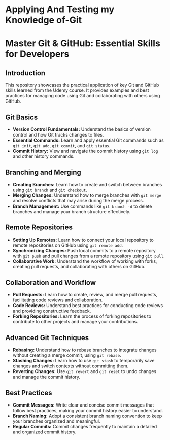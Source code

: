 # Applying And Testing my Knowledge of-Git
# Master Git & GitHub: Essential Skills for Developers



## Introduction

This repository showcases the practical application of key Git and GitHub skills learned from the Udemy course. It provides examples and best practices for managing code using Git and collaborating with others using GitHub.

## Git Basics

- **Version Control Fundamentals:** Understand the basics of version control and how Git tracks changes to files.
- **Essential Commands:** Learn and apply essential Git commands such as `git init`, `git add`, `git commit`, and `git status`.
- **Commit History:** View and navigate the commit history using `git log` and other history commands.

## Branching and Merging

- **Creating Branches:** Learn how to create and switch between branches using `git branch` and `git checkout`.
- **Merging Changes:** Understand how to merge branches with `git merge` and resolve conflicts that may arise during the merge process.
- **Branch Management:** Use commands like `git branch -d` to delete branches and manage your branch structure effectively.

## Remote Repositories

- **Setting Up Remotes:** Learn how to connect your local repository to remote repositories on GitHub using `git remote add`.
- **Synchronizing Changes:** Push local commits to a remote repository with `git push` and pull changes from a remote repository using `git pull`.
- **Collaborative Work:** Understand the workflow of working with forks, creating pull requests, and collaborating with others on GitHub.

## Collaboration and Workflow

- **Pull Requests:** Learn how to create, review, and merge pull requests, facilitating code reviews and collaboration.
- **Code Reviews:** Understand best practices for conducting code reviews and providing constructive feedback.
- **Forking Repositories:** Learn the process of forking repositories to contribute to other projects and manage your contributions.

## Advanced Git Techniques

- **Rebasing:** Understand how to rebase branches to integrate changes without creating a merge commit, using `git rebase`.
- **Stashing Changes:** Learn how to use `git stash` to temporarily save changes and switch contexts without committing them.
- **Reverting Changes:** Use `git revert` and `git reset` to undo changes and manage the commit history.

## Best Practices

- **Commit Messages:** Write clear and concise commit messages that follow best practices, making your commit history easier to understand.
- **Branch Naming:** Adopt a consistent branch naming convention to keep your branches organized and meaningful.
- **Regular Commits:** Commit changes frequently to maintain a detailed and organized commit history.

